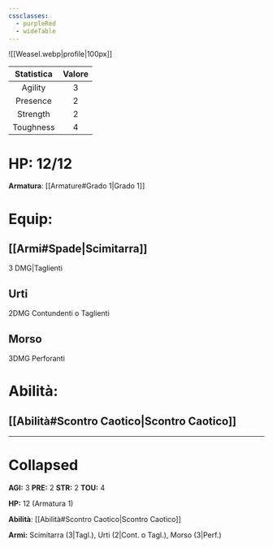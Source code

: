 ```yaml
---
cssclasses:
  - purpleRed
  - wideTable
---
```

![[Weasel.webp|profile|100px]]

| Statistica | Valore |
|:----------:|:------:|
|  Agility   |   3    |
|  Presence  |   2    |
|  Strength  |   2    |
| Toughness  |   4    |
# HP: 12/12
**Armatura**: [[Armature#Grado 1|Grado 1]]
# Equip:
## [[Armi#Spade|Scimitarra]]
3 DMG|Taglienti
## Urti
2DMG Contundenti o Taglienti
## Morso
3DMG Perforanti

# Abilità:
## [[Abilità#Scontro Caotico|Scontro Caotico]]


---
# Collapsed
**AGI:** 3
**PRE:** 2
**STR:** 2
**TOU:** 4

**HP:** 12 (Armatura 1)

**Abilità**: [[Abilità#Scontro Caotico|Scontro Caotico]]

**Armi:** Scimitarra (3|Tagl.), Urti (2|Cont. o Tagl.), Morso (3|Perf.)